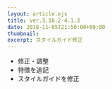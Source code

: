 ```yaml
---
layout: article.ejs
title: ver.3.10.2-4.1.3
date: 2018-11-05T21:50:00+09:00
thumbnail: 
excerpt: スタイルガイド修正
---
```


- 修正・調整
- 特徴を追記
- スタイルガイドを修正